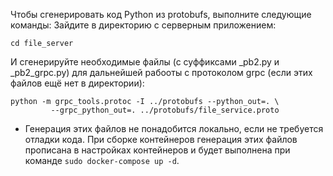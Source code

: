 Чтобы сгенерировать код Python из protobufs, выполните следующие команды:
Зайдите в директорию с серверным приложением:
```commandline
cd file_server
```    
И сгенерируйте необходимые файлы (с суффиксами _pb2.py и _pb2_grpc.py) для
дальнейшей рабооты с протоколом grpc (если этих файлов ещё нет в директории):
```commandline
python -m grpc_tools.protoc -I ../protobufs --python_out=. \
         --grpc_python_out=. ../protobufs/file_service.proto
```
* Генерация этих файлов не понадобится локально, если не требуется отладки кода.
При сборке контейнеров генерация этих файлов прописана в настройках контейнеров
и будет выполнена при команде `sudo docker-compose up -d`.
